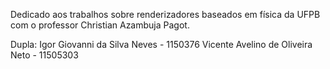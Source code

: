 Dedicado aos trabalhos sobre renderizadores baseados em física da UFPB com o professor Christian Azambuja Pagot.

Dupla:
Igor Giovanni da Silva Neves - 1150376
Vicente Avelino de Oliveira Neto - 11505303
